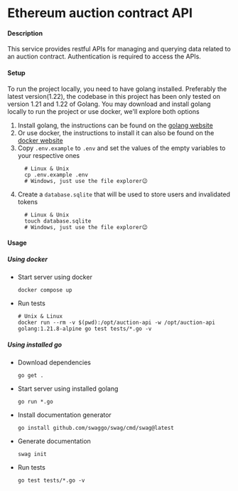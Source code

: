 # Ethereum auction contract API

#### Description
This service provides restful APIs for managing and querying data related to an auction
contract. Authentication is required to access the APIs.

#### Setup
To run the project locally, you need to have golang installed. Preferably the latest version(1.22),
the codebase in this project has been only tested on version 1.21 and 1.22 of Golang.
You may download and install golang locally to run the project or use docker, we'll explore both options

1. Install golang, the instructions can be found on the [golang website](https://go.dev/doc/install)
2. Or use docker, the instructions to install it can also be found on the [docker website](https://docs.docker.com/engine/install/)
3. Copy `.env.example` to `.env` and set the values of the empty variables to your respective ones
    ```shell
      # Linux & Unix
      cp .env.example .env
      # Windows, just use the file explorer😉
    ```
4. Create a `database.sqlite` that will be used to store users and invalidated tokens
    ```shell
      # Linux & Unix
      touch database.sqlite
      # Windows, just use the file explorer😉
    ```

#### Usage

##### Using docker
- Start server using docker
    ```shell
    docker compose up
    ```
- Run tests
    ```shell
    # Unix & Linux
    docker run --rm -v $(pwd):/opt/auction-api -w /opt/auction-api golang:1.21.8-alpine go test tests/*.go -v
    ```

##### Using installed go
- Download dependencies
    ```shell
    go get .
    ```
- Start server using installed golang
    ```shell
    go run *.go
    ```
-  Install documentation generator
    ```shell
    go install github.com/swaggo/swag/cmd/swag@latest
    ```
- Generate documentation
    ```shell
    swag init
    ```
- Run tests
    ```shell
    go test tests/*.go -v
    ```